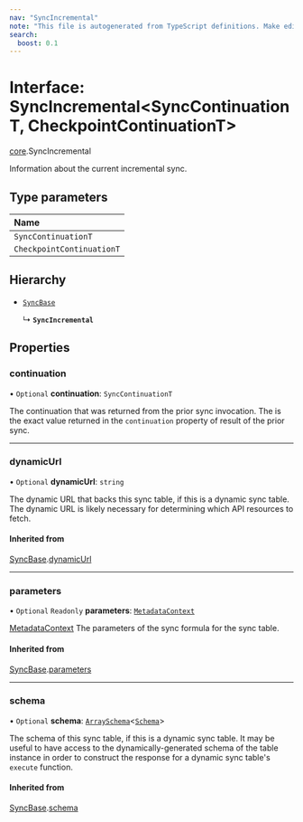 ```yaml
---
nav: "SyncIncremental"
note: "This file is autogenerated from TypeScript definitions. Make edits to the comments in the TypeScript file and then run `make docs` to regenerate this file."
search:
  boost: 0.1
---
```

# Interface: SyncIncremental<SyncContinuationT, CheckpointContinuationT\>

[core](../modules/core.md).SyncIncremental

Information about the current incremental sync.

## Type parameters

| Name |
| :------ |
| `SyncContinuationT` |
| `CheckpointContinuationT` |

## Hierarchy

- [`SyncBase`](core.SyncBase.md)

  ↳ **`SyncIncremental`**

## Properties

### continuation

• `Optional` **continuation**: `SyncContinuationT`

The continuation that was returned from the prior sync invocation. The is the exact
value returned in the `continuation` property of result of the prior sync.

___

### dynamicUrl

• `Optional` **dynamicUrl**: `string`

The dynamic URL that backs this sync table, if this is a dynamic sync table.
The dynamic URL is likely necessary for determining which API resources to fetch.

#### Inherited from

[SyncBase](core.SyncBase.md).[dynamicUrl](core.SyncBase.md#dynamicurl)

___

### parameters

• `Optional` `Readonly` **parameters**: [`MetadataContext`](../types/core.MetadataContext.md)

[MetadataContext](../types/core.MetadataContext.md) The parameters of the sync formula for the sync table.

#### Inherited from

[SyncBase](core.SyncBase.md).[parameters](core.SyncBase.md#parameters)

___

### schema

• `Optional` **schema**: [`ArraySchema`](core.ArraySchema.md)<[`Schema`](../types/core.Schema.md)\>

The schema of this sync table, if this is a dynamic sync table. It may be useful to have
access to the dynamically-generated schema of the table instance in order to construct
the response for a dynamic sync table's `execute` function.

#### Inherited from

[SyncBase](core.SyncBase.md).[schema](core.SyncBase.md#schema)
